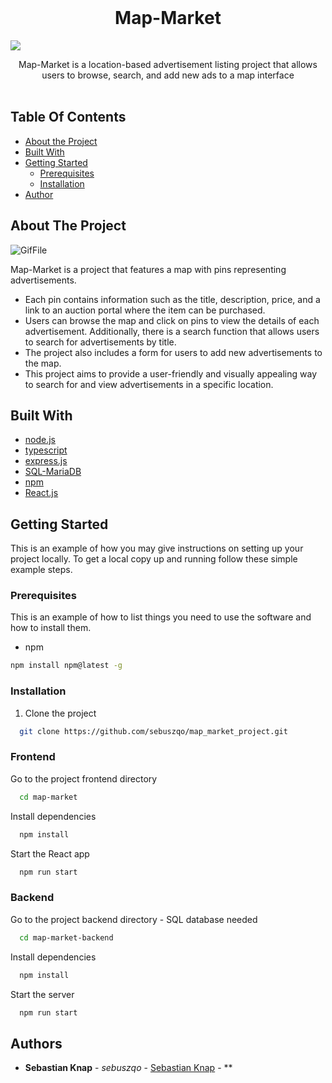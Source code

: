 <br/>
<p align="center">
  <h1 align="center">Map-Market</h1>
<img src="https://socialify.git.ci/sebuszqo/map_market_project/image?font=Inter&language=1&name=1&owner=1&pattern=Solid&theme=Dark">
  <p align="center">
    Map-Market is a location-based advertisement listing project that allows users to browse, search, and add new ads to a map interface
    <br/>
    <br/>
  </p>
</p>



## Table Of Contents

* [About the Project](#about-the-project)
* [Built With](#built-with)
* [Getting Started](#getting-started)
    * [Prerequisites](#prerequisites)
    * [Installation](#installation)
* [Author](#authors)


## About The Project

![GifFile](https://github.com/sebuszqo/map_market_project/blob/main/mapmarket-gif.gif)

Map-Market is a project that features a map with pins representing advertisements.
- Each pin contains information such as the title, description, price, and a link to an auction portal where the item can be purchased.
- Users can browse the map and click on pins to view the details of each advertisement. Additionally, there is a search function that allows users to search for advertisements by title.
- The project also includes a form for users to add new advertisements to the map.
- This project aims to provide a user-friendly and visually appealing way to search for and view advertisements in a specific location.

## Built With



* [node.js](https://nodejs.org/en)
* [typescript](https://www.typescriptlang.org)
* [express.js](https://expressjs.com)
* [SQL-MariaDB](https://mariadb.com/kb/en/sql-statements/)
* [npm](https://www.npmjs.com)
* [React.js](https://react.dev)

## Getting Started

This is an example of how you may give instructions on setting up your project locally.
To get a local copy up and running follow these simple example steps.

### Prerequisites

This is an example of how to list things you need to use the software and how to install them.

* npm

```sh
npm install npm@latest -g
```

### Installation

1. Clone the project

```bash
  git clone https://github.com/sebuszqo/map_market_project.git
```
### Frontend

Go to the project frontend directory

```bash
  cd map-market
```

Install dependencies

```bash
  npm install
```

Start the React app

```bash
  npm run start
```
### Backend

Go to the project backend directory - SQL database needed

```bash
  cd map-market-backend
```

Install dependencies

```bash
  npm install
```

Start the server

```bash
  npm run start
```

## Authors

* **Sebastian Knap** - *sebuszqo* - [Sebastian Knap](https://github.com/sebuszqo) - **
